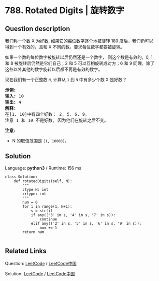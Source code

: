 # 788. Rotated Digits | 旋转数字

## Question description

<!--If you want to use the English description, use <p>X is a good number if after rotating each digit individually by 180 degrees, we get a valid number that is different from X.&nbsp; Each digit must be rotated - we cannot choose to leave it alone.</p>

<p>A number is valid if each digit remains a digit after rotation. 0, 1, and 8 rotate to themselves; 2 and 5 rotate to each other; 6 and 9 rotate to each other, and the rest of the numbers do not rotate to any other number and become invalid.</p>

<p>Now&nbsp;given a positive number <code>N</code>, how many numbers X from <code>1</code> to <code>N</code> are good?</p>

<pre>
<strong>Example:</strong>
<strong>Input:</strong> 10
<strong>Output:</strong> 4
<strong>Explanation:</strong> 
There are four good numbers in the range [1, 10] : 2, 5, 6, 9.
Note that 1 and 10 are not good numbers, since they remain unchanged after rotating.
</pre>

<p><strong>Note:</strong></p>

<ul>
	<li>N&nbsp; will be in range <code>[1, 10000]</code>.</li>
</ul>
 instead-->
<p>我们称一个数 X 为好数, 如果它的每位数字逐个地被旋转 180 度后，我们仍可以得到一个有效的，且和 X 不同的数。要求每位数字都要被旋转。</p>

<p>如果一个数的每位数字被旋转以后仍然还是一个数字，&nbsp;则这个数是有效的。0, 1, 和 8 被旋转后仍然是它们自己；2 和 5 可以互相旋转成对方；6 和 9 同理，除了这些以外其他的数字旋转以后都不再是有效的数字。</p>

<p>现在我们有一个正整数&nbsp;<code>N</code>, 计算从&nbsp;<code>1</code> 到&nbsp;<code>N</code> 中有多少个数&nbsp;X 是好数？</p>

<pre>
<strong>示例:</strong>
<strong>输入:</strong> 10
<strong>输出:</strong> 4
<strong>解释:</strong> 
在[1, 10]中有四个好数： 2, 5, 6, 9。
注意 1 和 10 不是好数, 因为他们在旋转之后不变。
</pre>

<p><strong>注意:</strong></p>

<ul>
	<li>N&nbsp;的取值范围是&nbsp;<code>[1, 10000]</code>。</li>
</ul>




## Solution

Language: **python3**  /  Runtime: 156 ms

```python3
class Solution:
    def rotatedDigits(self, N):
        """
        :type N: int
        :rtype: int
        """
        num = 0
        for i in range(1, N+1):
            s = str(i)
            if any(('3' in s, '4' in s, '7' in s)):
                continue
            elif any(('2' in s, '5' in s, '6' in s, '9' in s)):
                num += 1
        return num
        
```



## Related Links

Question: [LeetCode](https://leetcode.com/problems/rotated-digits/description/)  /  [LeetCode中国](https://leetcode-cn.com/problems/rotated-digits/description/)

Solution: [LeetCode](https://leetcode.com/articles/rotated-digits/)  /  [LeetCode中国](https://leetcode-cn.com/articles/rotated-digits/)